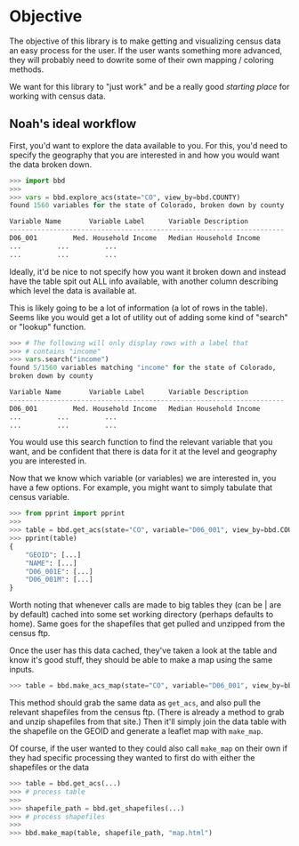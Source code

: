 # Objective
The objective of this library is to make getting and visualizing census data an easy process for the user. If the user wants something more advanced, they will probably need to dowrite some of their own mapping / coloring methods.

We want for this library to "just work" and be a really good *starting place* for working with census data.

## Noah's ideal workflow

First, you'd want to explore the data available to you. For this, you'd need to specify the geography that you are interested in and how you would want the data broken down. 

```python
>>> import bbd
>>>
>>> vars = bbd.explore_acs(state="CO", view_by=bbd.COUNTY)
found 1560 variables for the state of Colorado, broken down by county

Variable Name		Variable Label		Variable Description
---------------------------------------------------------------------
D06_001			Med. Household Income	Median Household Income
...			...			...
...			...			...
```

Ideally, it'd be nice to not specify how you want it broken down and instead have the table spit out ALL info available, with another column describing which level the data is available at.

This is likely going to be a lot of information (a lot of rows in the table). Seems like you would get a lot of utility out of adding some kind of "search" or "lookup" function.

```python
>>> # The following will only display rows with a label that
>>> # contains "income"
>>> vars.search("income")
found 5/1560 variables matching "income" for the state of Colorado, 
broken down by county

Variable Name		Variable Label		Variable Description
---------------------------------------------------------------------
D06_001			Med. Household Income	Median Household Income
...			...			...
...			...			...
```


You would use this search function to find the relevant variable that you want, and be confident that there is data for it at the level and geography you are interested in.

Now that we know which variable (or variables) we are interested in, you have a few options. For example, you might want to simply tabulate that census variable.

```python
>>> from pprint import pprint
>>>
>>> table = bbd.get_acs(state="CO", variable="D06_001", view_by=bbd.COUNTY)
>>> pprint(table)
{
    "GEOID": [...]
    "NAME": [...]
    "D06_001E": [...]
    "D06_001M": [...]
}
```

Worth noting that whenever calls are made to big tables they (can be | are by default) cached into some set working directory (perhaps defaults to home). Same goes for the shapefiles that get pulled and unzipped from the census ftp.

Once the user has this data cached, they've taken a look at the table and know it's good stuff, they should be able to make a map using the same inputs.

```python
>>> table = bbd.make_acs_map(state="CO", variable="D06_001", view_by=bbd.COUNTY, save_to="map.html")
```

This method should grab the same data as `get_acs`, and also pull the relevant shapefiles from the census ftp. (There is already a method to grab and unzip shapefiles from that site.) Then it'll simply join the data table with the shapefile on the GEOID and generate a leaflet map with `make_map`.

Of course, if the user wanted to they could also call `make_map` on their own if they had specific processing they wanted to first do with either the shapefiles or the data

```python
>>> table = bbd.get_acs(...)
>>> # process table
>>>
>>> shapefile_path = bbd.get_shapefiles(...)
>>> # process shapefiles
>>>
>>> bbd.make_map(table, shapefile_path, "map.html")
```

